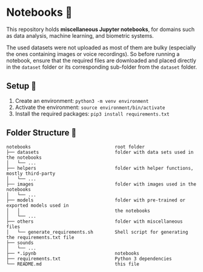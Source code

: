 # Notebooks 📓

This repository holds **miscellaneous Jupyter notebooks**, for domains such as data analysis, machine learning, and biometric systems.

The used datasets were not uploaded as most of them are bulky (especially the ones containing images or voice recordings). So before running a notebook, ensure that the required files are downloaded and placed directly in the `dataset` folder or its corresponding sub-folder from the `dataset` folder.

## Setup 🔧

1. Create an environment: `python3 -m venv environment`
2. Activate the environment: `source environment/bin/activate`
3. Install the required packages: `pip3 install requirements.txt`

## Folder Structure 📁

```
notebooks                               root folder
├── datasets                            folder with data sets used in the notebooks
│   └── ...
├── helpers                             folder with helper functions, mostly third-party
│   └── ...
├── images                              folder with images used in the notebooks
│   └── ...
├── models                              folder with pre-trained or exported models used in
│   │                                   the notebooks
│   └── ...
├── others                              folder with miscellaneous files
│   └── generate_requirements.sh        Shell script for generating the requirements.txt file
├── sounds
│   └── ...
├── *.ipynb                             notebooks
├── requirements.txt                    Python 3 dependencies
└── README.md                           this file
```
